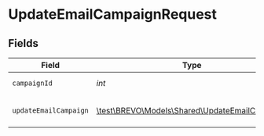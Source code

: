 # UpdateEmailCampaignRequest


## Fields

| Field                                                                                       | Type                                                                                        | Required                                                                                    | Description                                                                                 |
| ------------------------------------------------------------------------------------------- | ------------------------------------------------------------------------------------------- | ------------------------------------------------------------------------------------------- | ------------------------------------------------------------------------------------------- |
| `campaignId`                                                                                | *int*                                                                                       | :heavy_check_mark:                                                                          | Id of the campaign                                                                          |
| `updateEmailCampaign`                                                                       | [\test\BREVO\Models\Shared\UpdateEmailCampaign](../../Models/Shared/UpdateEmailCampaign.md) | :heavy_check_mark:                                                                          | Values to update a campaign                                                                 |